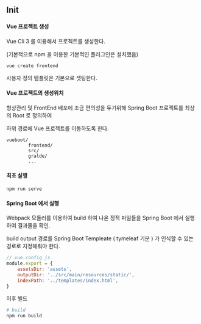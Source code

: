 ## Init

#### Vue 프로젝트 생성

Vue Cli 3 를 이용해서 프로젝트를 생성한다.

(기본적으로 npm 을 이용한 기본적인 플러그인은 설치했음)

```shell
vue create frontend
```

사용자 정의 템플릿은 기본으로 셋팅한다.



#### Vue 프로젝트의 생성위치

형상관리 및 FrontEnd 배포에 조금 편의성을 두기위해 Spring Boot 프로젝트를 최상의 Root 로 정의하여 

하위 경로에 Vue 프로젝트를 이동하도록 한다.

```
vueboot/
		frontend/
		src/
		gralde/
		...
```



#### 최초 실행

```shell
npm run serve
```



#### Spring Boot 에서 실행

Webpack 모듈러를 이용하여 build 하여 나온 정적 파일들을 Spring Boot 에서 실행하여 결과물을 확인.

build output 경로를 Spring Boot Templeate ( tymeleaf 기분 ) 가 인식할 수 있는 경로로 지정해줘야 한다.

```js
// vue.config.js
module.export = {
    assetsDir: 'assets',
    outputDir: '../src/main/resources/static/',
    indexPath: '../templates/index.html',
}
```



이후 빌드

```bash
# build 
npm run build
```

